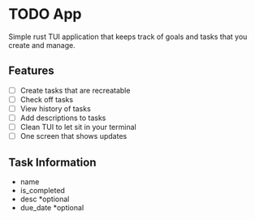 # TODO App
Simple rust TUI application that keeps track of goals and tasks that you create and manage.

## Features
- [ ] Create tasks that are recreatable
- [ ] Check off tasks
- [ ] View history of tasks
- [ ] Add descriptions to tasks
- [ ] Clean TUI to let sit in your terminal
- [ ] One screen that shows updates

## Task Information
- name
- is_completed
- desc  *optional
- due_date  *optional


